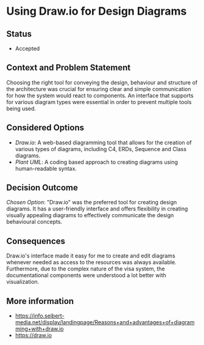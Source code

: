 # Using Draw.io for Design Diagrams 

## Status 
- Accepted

## Context and Problem Statement 
Choosing the right tool for conveying the design, behaviour and structure of the architecture was crucial for ensuring clear and simple communication for how the system would react to components. An interface that supports for various diagram types were essential in order to prevent multiple tools being used.

## Considered Options
-  _Draw.io_: A web-based diagramming tool that allows for the creation of various types of diagrams, including C4, ERDs, Sequence and Class diagrams. 
- _Plant UML_: A coding based approach to creating diagrams using human-readable syntax. 

## Decision Outcome 
_Chosen Option_: "Draw.io" was the preferred tool for creating design diagrams. It has a user-friendly interface and offers flexibility in creating visually appealing diagrams to effectively communicate the design behavioural concepts.

## Consequences
Draw.io's interface made it easy for me to create and edit diagrams whenever needed as access to the resources was always available. Furthermore, due to the complex nature of the visa system, the documentational components were understood a lot better with visualization. 

## More information 
- https://info.seibert-media.net/display/landingpage/Reasons+and+advantages+of+diagramming+with+draw.io
- https://draw.io
